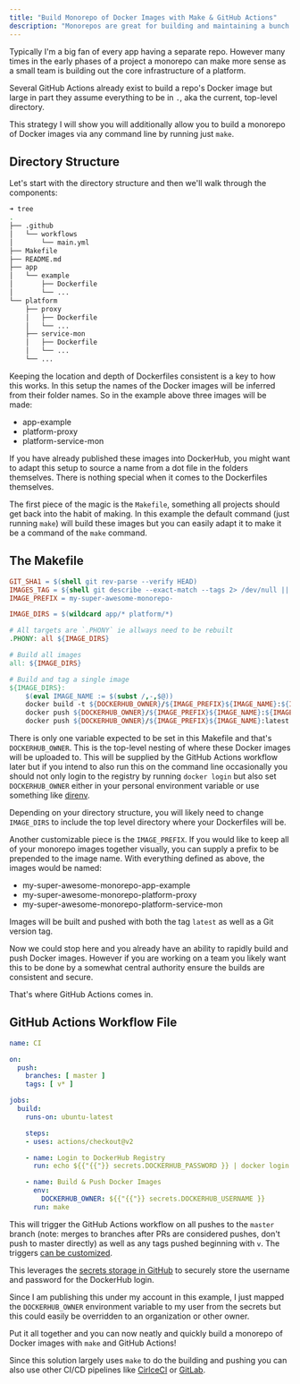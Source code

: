 ```yaml
---
title: "Build Monorepo of Docker Images with Make & GitHub Actions"
description: "Monorepos are great for building and maintaining a bunch of small microservices. Here is a way to build a collection of Docker images both locally and in a CI/CD pipline with Make & GitHub Actions"
---
```

Typically I'm a big fan of every app having a separate repo. However many times in the early phases of a project a monorepo can make more sense as a small team is building out the core infrastructure of a platform.

Several GitHub Actions already exist to build a repo's Docker image but large in part they assume everything to be in `.`, aka the current, top-level directory.

This strategy I will show you will additionally allow you to build a monorepo of Docker images via any command line by running just `make`.

## Directory Structure

Let's start with the directory structure and then we'll walk through the components:
```sh
➜ tree
.
├── .github
│   └── workflows
│       └── main.yml
├── Makefile
├── README.md
├── app
│   └── example
│       ├── Dockerfile
│       └── ...
└── platform
    ├── proxy
    │   ├── Dockerfile
    │   └── ...
    ├── service-mon
    │   ├── Dockerfile
    │   └── ...
    └── ...
```

Keeping the location and depth of Dockerfiles consistent is a key to how this works. In this setup the names of the Docker images will be inferred from their folder names. So in the example above three images will be made:

- app-example
- platform-proxy
- platform-service-mon

If you have already published these images into DockerHub, you might want to adapt this setup to source a name from a dot file in the folders themselves. There is nothing special when it comes to the Dockerfiles themselves.

The first piece of the magic is the `Makefile`, something all projects should get back into the habit of making. In this example the default command (just running `make`) will build these images but you can easily adapt it to make it be a command of the `make` command.

## The Makefile
```makefile
GIT_SHA1 = $(shell git rev-parse --verify HEAD)
IMAGES_TAG = ${shell git describe --exact-match --tags 2> /dev/null || echo 'latest'}
IMAGE_PREFIX = my-super-awesome-monorepo-

IMAGE_DIRS = $(wildcard app/* platform/*)

# All targets are `.PHONY` ie allways need to be rebuilt
.PHONY: all ${IMAGE_DIRS}

# Build all images
all: ${IMAGE_DIRS}

# Build and tag a single image
${IMAGE_DIRS}:
	$(eval IMAGE_NAME := $(subst /,-,$@))
	docker build -t ${DOCKERHUB_OWNER}/${IMAGE_PREFIX}${IMAGE_NAME}:${IMAGES_TAG} -t ${DOCKERHUB_OWNER}/${IMAGE_PREFIX}${IMAGE_NAME}:latest --build-arg TAG=${IMAGE_PREFIX}${IMAGE_NAME} --build-arg GIT_SHA1=${GIT_SHA1} $@
	docker push ${DOCKERHUB_OWNER}/${IMAGE_PREFIX}${IMAGE_NAME}:${IMAGES_TAG}
	docker push ${DOCKERHUB_OWNER}/${IMAGE_PREFIX}${IMAGE_NAME}:latest
```

There is only one variable expected to be set in this Makefile and that's `DOCKERHUB_OWNER`. This is the top-level nesting of where these Docker images will be uploaded to. This will be supplied by the GitHub Actions workflow later but if you intend to also run this on the command line occasionally you should not only login to the registry by running `docker login` but also set `DOCKERHUB_OWNER` either in your personal environment variable or use something like [direnv](https://direnv.net/).

Depending on your directory structure, you will likely need to change `IMAGE_DIRS` to include the top level directory where your Dockerfiles will be.

Another customizable piece is the `IMAGE_PREFIX`. If you would like to keep all of your monorepo images together visually, you can supply a prefix to be prepended to the image name. With everything defined as above, the images would be named:

- my-super-awesome-monorepo-app-example
- my-super-awesome-monorepo-platform-proxy
- my-super-awesome-monorepo-platform-service-mon

Images will be built and pushed with both the tag `latest` as well as a Git version tag.

Now we could stop here and you already have an ability to rapidly build and push Docker images. However if you are working on a team you likely want this to be done by a somewhat central authority ensure the builds are consistent and secure.

That's where GitHub Actions comes in.

## GitHub Actions Workflow File
```yaml
name: CI

on:
  push:
    branches: [ master ]
    tags: [ v* ]

jobs:
  build:
    runs-on: ubuntu-latest

    steps:
    - uses: actions/checkout@v2

    - name: Login to DockerHub Registry
      run: echo ${{"{{"}} secrets.DOCKERHUB_PASSWORD }} | docker login -u ${{"{{"}} secrets.DOCKERHUB_USERNAME }} --password-stdin

    - name: Build & Push Docker Images
      env:
        DOCKERHUB_OWNER: ${{"{{"}} secrets.DOCKERHUB_USERNAME }}
      run: make
```

This will trigger the GitHub Actions workflow on all pushes to the `master` branch (note: merges to branches after PRs are considered pushes, don't push to master directly) as well as any tags pushed beginning with `v`. The triggers [can be customized](https://help.github.com/en/actions/reference/events-that-trigger-workflows).

This leverages the [secrets storage in GitHub](https://help.github.com/en/actions/configuring-and-managing-workflows/creating-and-storing-encrypted-secrets) to securely store the username and password for the DockerHub login.

Since I am publishing this under my account in this example, I just mapped the `DOCKERHUB_OWNER` environment variable to my user from the secrets but this could easily be overridden to an organization or other owner.


Put it all together and you can now neatly and quickly build a monorepo of Docker images with `make` and GitHub Actions!

Since this solution largely uses `make` to do the building and pushing you can also use other CI/CD pipelines like [CirlceCI](https://circleci.com/docs/2.0/hello-world/) or [GitLab](https://docs.gitlab.com/ee/ci/pipelines/index.html).

